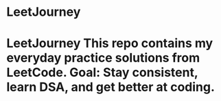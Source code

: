 # LeetJourney
# LeetJourney  This repo contains my everyday practice solutions from LeetCode.   Goal: Stay consistent, learn DSA, and get better at coding.
